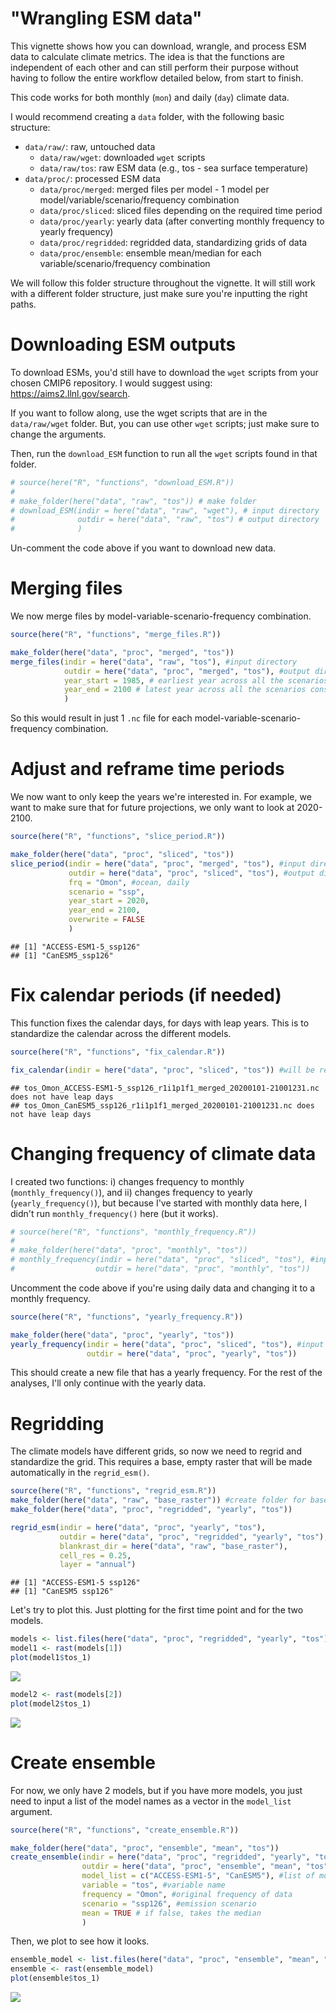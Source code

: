 # "Wrangling ESM data"

This vignette shows how you can download, wrangle, and process ESM data to calculate climate metrics. The idea is that the functions are independent of each other and can still perform their purpose without having to follow the entire workflow detailed below, from start to finish.

This code works for both monthly (`mon`) and daily (`day`) climate data.

I would recommend creating a `data` folder, with the following basic structure:

- `data/raw/`: raw, untouched data
  - `data/raw/wget`: downloaded `wget` scripts
  - `data/raw/tos`: raw ESM data (e.g., tos - sea surface temperature)
- `data/proc/`: processed ESM data
  - `data/proc/merged`: merged files per model - 1 model per model/variable/scenario/frequency combination
  - `data/proc/sliced`: sliced files depending on the required time period
  - `data/proc/yearly`: yearly data (after converting monthly frequency to yearly frequency)
  - `data/proc/regridded`: regridded data, standardizing grids of data
  - `data/proc/ensemble`: ensemble mean/median for each variable/scenario/frequency combination
  
We will follow this folder structure throughout the vignette. It will still work with a different folder structure, just make sure you're inputting the right paths.

# Downloading ESM outputs

To download ESMs, you'd still have to download the `wget` scripts from your chosen CMIP6 repository. I would suggest using: https://aims2.llnl.gov/search.

If you want to follow along, use the wget scripts that are in the `data/raw/wget` folder. But, you can use other `wget` scripts; just make sure to change the arguments.

Then, run the `download_ESM` function to run all the `wget` scripts found in that folder.

```r
# source(here("R", "functions", "download_ESM.R"))
# 
# make_folder(here("data", "raw", "tos")) # make folder
# download_ESM(indir = here("data", "raw", "wget"), # input directory
#              outdir = here("data", "raw", "tos") # output directory
#              )
```

Un-comment the code above if you want to download new data.

# Merging files

We now merge files by model-variable-scenario-frequency combination.

```r
source(here("R", "functions", "merge_files.R"))

make_folder(here("data", "proc", "merged", "tos"))
merge_files(indir = here("data", "raw", "tos"), #input directory
            outdir = here("data", "proc", "merged", "tos"), #output directory
            year_start = 1985, # earliest year across all the scenarios considered (e.g., historical, ssp126, ssp245, ssp585)
            year_end = 2100 # latest year across all the scenarios considered
            )
```

So this would result in just 1 `.nc` file for each model-variable-scenario-frequency combination.

# Adjust and reframe time periods

We now want to only keep the years we're interested in. For example, we want to make sure that for future projections, we only want to look at 2020-2100.


```r
source(here("R", "functions", "slice_period.R"))

make_folder(here("data", "proc", "sliced", "tos"))
slice_period(indir = here("data", "proc", "merged", "tos"), #input directory
             outdir = here("data", "proc", "sliced", "tos"), #output directory
             frq = "Omon", #ocean, daily
             scenario = "ssp",
             year_start = 2020,
             year_end = 2100,
             overwrite = FALSE
             )
```

```
## [1] "ACCESS-ESM1-5_ssp126"
## [1] "CanESM5_ssp126"
```

# Fix calendar periods (if needed)

This function fixes the calendar days, for days with leap years. This is to standardize the calendar across the different models.


```r
source(here("R", "functions", "fix_calendar.R"))

fix_calendar(indir = here("data", "proc", "sliced", "tos")) #will be rewritten
```

```
## tos_Omon_ACCESS-ESM1-5_ssp126_r1i1p1f1_merged_20200101-21001231.nc does not have leap days
## tos_Omon_CanESM5_ssp126_r1i1p1f1_merged_20200101-21001231.nc does not have leap days
```

# Changing frequency of climate data

I created two functions: i) changes frequency to monthly (`monthly_frequency()`), and ii) changes frequency to yearly (`yearly_frequency()`), but because I've started with monthly data here, I didn't run `monthly_frequency()` here (but it works).


```r
# source(here("R", "functions", "monthly_frequency.R"))
# 
# make_folder(here("data", "proc", "monthly", "tos"))
# monthly_frequency(indir = here("data", "proc", "sliced", "tos"), #input directory
#                  outdir = here("data", "proc", "monthly", "tos"))
```

Uncomment the code above if you're using daily data and changing it to a monthly frequency.


```r
source(here("R", "functions", "yearly_frequency.R"))

make_folder(here("data", "proc", "yearly", "tos"))
yearly_frequency(indir = here("data", "proc", "sliced", "tos"), #input directory
                 outdir = here("data", "proc", "yearly", "tos"))
```

This should create a new file that has a yearly frequency. For the rest of the analyses, I'll only continue with the yearly data.

# Regridding

The climate models have different grids, so now we need to regrid and standardize the grid. This requires a base, empty raster that will be made automatically in the `regrid_esm()`.


```r
source(here("R", "functions", "regrid_esm.R"))
make_folder(here("data", "raw", "base_raster")) #create folder for base raster
make_folder(here("data", "proc", "regridded", "yearly", "tos"))

regrid_esm(indir = here("data", "proc", "yearly", "tos"),
           outdir = here("data", "proc", "regridded", "yearly", "tos"),
           blankrast_dir = here("data", "raw", "base_raster"),
           cell_res = 0.25,
           layer = "annual")
```

```
## [1] "ACCESS-ESM1-5 ssp126"
## [1] "CanESM5 ssp126"
```

Let's try to plot this. Just plotting for the first time point and for the two models.


```r
models <- list.files(here("data", "proc", "regridded", "yearly", "tos"), full.names = TRUE)
model1 <- rast(models[1])
plot(model1$tos_1)
```

![](README_files/figure-html/plot_regridded-1.png)<!-- -->

```r
model2 <- rast(models[2])
plot(model2$tos_1)
```

![](README_files/figure-html/plot_regridded-2.png)<!-- -->

# Create ensemble

For now, we only have 2 models, but if you have more models, you just need to input a list of the model names as a vector in the `model_list` argument.


```r
source(here("R", "functions", "create_ensemble.R"))

make_folder(here("data", "proc", "ensemble", "mean", "tos"))
create_ensemble(indir = here("data", "proc", "regridded", "yearly", "tos"), #input directory
                outdir = here("data", "proc", "ensemble", "mean", "tos"), #output directory
                model_list = c("ACCESS-ESM1-5", "CanESM5"), #list of models for ensemble
                variable = "tos", #variable name
                frequency = "Omon", #original frequency of data
                scenario = "ssp126", #emission scenario
                mean = TRUE # if false, takes the median
                )
```

Then, we plot to see how it looks.


```r
ensemble_model <- list.files(here("data", "proc", "ensemble", "mean", "tos"), full.names = TRUE)
ensemble <- rast(ensemble_model)
plot(ensemble$tos_1)
```

![](README_files/figure-html/plot_ensemble-1.png)<!-- -->
